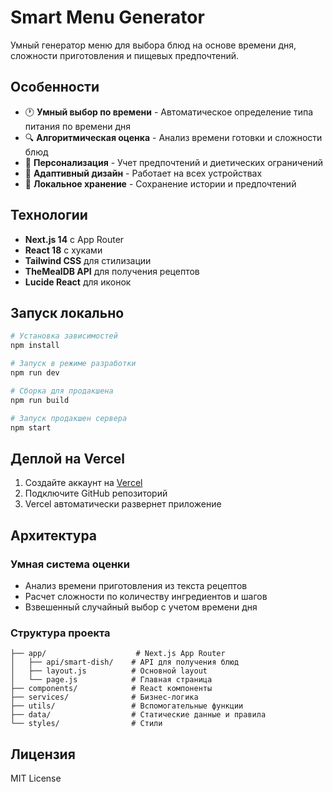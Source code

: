 # Smart Menu Generator

Умный генератор меню для выбора блюд на основе времени дня, сложности приготовления и пищевых предпочтений.

## Особенности

- 🕐 **Умный выбор по времени** - Автоматическое определение типа питания по времени дня
- 🔍 **Алгоритмическая оценка** - Анализ времени готовки и сложности блюд
- 👤 **Персонализация** - Учет предпочтений и диетических ограничений  
- 📱 **Адаптивный дизайн** - Работает на всех устройствах
- 💾 **Локальное хранение** - Сохранение истории и предпочтений

## Технологии

- **Next.js 14** с App Router
- **React 18** с хуками
- **Tailwind CSS** для стилизации
- **TheMealDB API** для получения рецептов
- **Lucide React** для иконок

## Запуск локально

```bash
# Установка зависимостей
npm install

# Запуск в режиме разработки
npm run dev

# Сборка для продакшена
npm run build

# Запуск продакшен сервера
npm start
```

## Деплой на Vercel

1. Создайте аккаунт на [Vercel](https://vercel.com)
2. Подключите GitHub репозиторий
3. Vercel автоматически развернет приложение

## Архитектура

### Умная система оценки
- Анализ времени приготовления из текста рецептов
- Расчет сложности по количеству ингредиентов и шагов
- Взвешенный случайный выбор с учетом времени дня

### Структура проекта
```
├── app/                    # Next.js App Router
│   ├── api/smart-dish/    # API для получения блюд
│   ├── layout.js          # Основной layout
│   └── page.js            # Главная страница
├── components/            # React компоненты
├── services/              # Бизнес-логика
├── utils/                 # Вспомогательные функции
├── data/                  # Статические данные и правила
└── styles/                # Стили
```

## Лицензия

MIT License